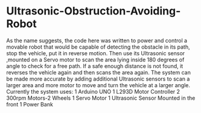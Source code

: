 # Ultrasonic-Obstruction-Avoiding-Robot
As the name suggests, the code here was written to power and control a movable robot that would be capable of detecting the obstacle in its path,
stop the vehicle,
put it in reverse motion.
Then use its Ultrasonic sensor ,mounted on a Servo motor to scan the area lying inside 180 degrees of angle to check for a free path.
If a safe enough distance is not found, it reverses the vehicle again and then scans the area again.
The system can be made more accurate by adding additional Ultrasonic sensors to scan a larger area and more motor to move and turn the vehicle at a larger angle.
Currently the system uses:
1 Arduino  UNO
1 L293D Motor Controller
2 300rpm Motors-2 Wheels
1 Servo Motor
1 Ultrasonic Sensor Mounted in the front
1 Power Bank
